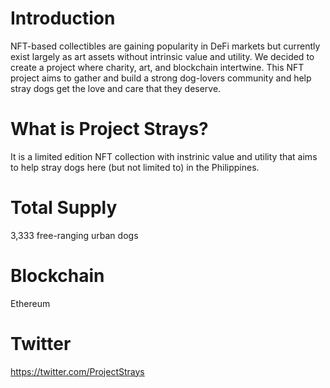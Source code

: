 # Introduction

NFT-based collectibles are gaining popularity in DeFi markets but currently exist largely as art assets without intrinsic value and utility. We decided to create a project where charity, art, and blockchain intertwine. This NFT project aims to gather and build a strong dog-lovers community and help stray dogs get the love and care that they deserve. 

# What is Project Strays?

It is a limited edition NFT collection with instrinic value and utility that aims to help stray dogs here (but not limited to) in the Philippines. 

# Total Supply
3,333 free-ranging urban dogs

# Blockchain
Ethereum 

# Twitter
https://twitter.com/ProjectStrays
